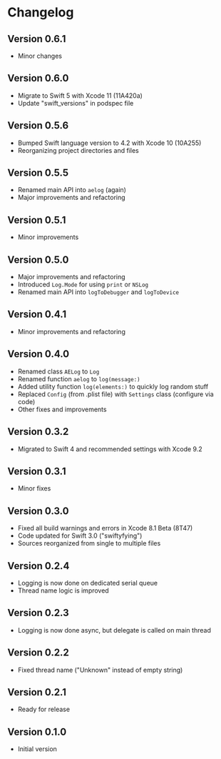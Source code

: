 # Changelog

## Version 0.6.1

- Minor changes

## Version 0.6.0

- Migrate to Swift 5 with Xcode 11 (11A420a)
- Update "swift_versions" in podspec file

## Version 0.5.6

- Bumped Swift language version to 4.2 with Xcode 10 (10A255)
- Reorganizing project directories and files

## Version 0.5.5

- Renamed main API into `aelog` (again)
- Major improvements and refactoring

## Version 0.5.1

- Minor improvements

## Version 0.5.0

- Major improvements and refactoring
- Introduced `Log.Mode` for using `print` or `NSLog`
- Renamed main API into `logToDebugger` and `logToDevice`

## Version 0.4.1

- Minor improvements and refactoring

## Version 0.4.0

- Renamed class `AELog` to `Log`
- Renamed function `aelog` to `log(message:)`
- Added utility function `log(elements:)` to quickly log random stuff
- Replaced `Config` (from .plist file) with `Settings` class (configure via code)
- Other fixes and improvements

## Version 0.3.2

- Migrated to Swift 4 and recommended settings with Xcode 9.2

## Version 0.3.1

- Minor fixes

## Version 0.3.0

- Fixed all build warnings and errors in Xcode 8.1 Beta (8T47)
- Code updated for Swift 3.0 ("swiftyfying")
- Sources reorganized from single to multiple files

## Version 0.2.4

- Logging is now done on dedicated serial queue
- Thread name logic is improved

## Version 0.2.3

- Logging is now done async, but delegate is called on main thread

## Version 0.2.2

- Fixed thread name ("Unknown" instead of empty string)

## Version 0.2.1

- Ready for release

## Version 0.1.0

- Initial version

